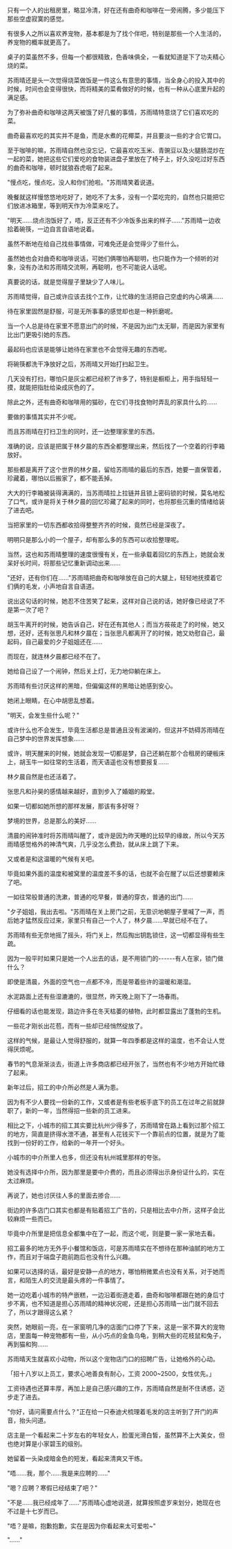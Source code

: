 <link rel="stylesheet" href="../../styles/text.css" />

只有一个人的出租房里，略显冷清，好在还有曲奇和咖啡在一旁闹腾，多少能压下那些空虚寂寞的感觉。

有很多人之所以喜欢养宠物，基本都是为了找个伴吧，特别是那些一个人生活的，养宠物的概率就更高了。

桌子的菜虽然不多，但每一个都很精致，色香味俱全，一看就知道是下了功夫精心烧的菜。

苏雨晴还是头一次觉得烧菜做饭是一件这么有意思的事情，当全身心的投入其中的时候，时间也会变得很快，而将精美的菜肴做好的时候，也有一种从心底里升起的满足感。

为了弥补曲奇和咖啡这两天被饿了好几餐的事情，苏雨晴特意烧了它们喜欢吃的菜。

曲奇最喜欢吃的其实并不是鱼，而是水煮的花椰菜，并且要淡一些的才合它胃口。

至于咖啡的嘛，苏雨晴自然也没忘记，它最喜欢吃玉米、青豌豆以及火腿肠混炒在一起的菜，她把这些它们爱吃的食物装进盘子里放在了椅子上，好久没吃过好东西的曲奇和咖啡，顿时就狼吞虎咽了起来。

"慢点吃，慢点吃，没人和你们抢啦。"苏雨晴笑着说道。

晚餐就这样慢悠悠地吃好了，她吃不了太多，没有一个菜吃完的，自然也只能把它们放进冰箱里，等到明天作为冷菜来吃了。

"明天......烧点泡饭好了，唔，反正还有不少冷饭多出来的样子......"苏雨晴一边收拾着碗筷，一边自言自语地说着。

虽然不断地在给自己找些事情做，可难免还是会觉得少了些什么。

虽然她也会对曲奇和咖啡说话，可她们俩哪怕再聪明，也只能作为一个倾听的对象，没有办法和苏雨晴交流啊，再聪明，也不可能说人话呢。

真要说的话，就是觉得屋子里缺少了人味儿。

苏雨晴觉得，自己或许应该去找个工作，让忙碌的生活把自己空虚的内心填满......

待在家里固然是舒服，可是无所事事的感觉却也是一种折磨呢。

当一个人总是待在家里不愿意出门的时候，不是因为出门太无聊，而是因为家里有比出门更吸引她的东西。

最起码也应该是能够让她待在家里也不会觉得无趣的东西呢。

将碗筷都洗干净放好之后，苏雨晴又开始打扫起卫生。

几天没有打扫，哪怕只是灰尘都已经积了许多了，特别是橱柜上，用手指轻轻一摸，就能把指肚给染成灰色的了。

除此之外，还有曲奇和咖啡用的猫砂，在它们寻找食物时弄乱的家具什么的......

要做的事情其实并不少呢。

而且苏雨晴在打扫卫生的同时，还一边整理家里的东西。

准确的说，应该是把属于林夕晨的东西全都整理出来，然后找了一个空着的行李箱放好。

那些都是离开了这个世界的林夕晨，留给苏雨晴的最后的东西，她要一直保管着，珍藏着，哪怕以后搬家了，都不能丢掉。

大大的行李箱被装得满满的，当苏雨晴拉上拉链并且锁上密码锁的时候，莫名地松了口气，或许是将关于林夕晨的回忆珍藏了起来的同时，也将那些沉重的情绪给装了进去吧。

当把家里的一切东西都收拾得整整齐齐的时候，竟然已经是深夜了。

明明只是那么小的一个屋子，却有那么多的东西可以收拾整理呢。

当然，这也和苏雨晴整理的速度很慢有关，在一些承载着回忆的东西上，她就会发呆好长时间，将那些记忆重新调动出来......

"还好，还有你们在......"苏雨晴把曲奇和咖啡放在自己的大腿上，轻轻地抚摸着它们俩的毛发，小声地自言自语道。

说出这句话的时候，她忍不住苦笑了起来，这样对自己说的话，她好像已经说了不是第一次了吧？

胡玉牛离开的时候，她告诉自己，好在还有其他人；而当方莜莜走了的时候，她又想，还好，还有张思凡和林夕晨在；当张思凡都离开了的时候，她又劝慰自己，最起码，自己最爱的夕子姐姐还在......

而现在，就连林夕晨都已经不在了。

她给自己设了一个闹钟，然后关上灯，无力地仰躺在床上。

苏雨晴有些讨厌这样的黑暗，但偏偏这样的黑暗让她感到安心。

她闭上眼睛，在心中胡思乱想着。

"明天，会发生些什么呢？"

或许什么也不会发生，毕竟生活都总是普通且没有波澜的，但这并不妨碍苏雨晴在自己梦中的世界发挥想象......

或许，明天醒来的时候，她就会发现一切都是梦，自己还躺在那个合租房的硬板床上，胡玉牛一如往常的生活着，而天语遥也没有想要报复......

林夕晨自然是也还活着了。

张思凡和孙昊的感情越来越好，直到步入了婚姻的殿堂。

如果一切都如她所想的那样发展，那该有多好呀？

梦境的世界，总是那么的美好......

清晨的闹钟准时将苏雨晴叫醒了，或许是因为昨天睡的比较早的缘故，所以今天苏雨晴感觉格外的神清气爽，几乎没怎么费劲，就从床上跳了下来。

又或者是和这温暖的气候有关吧。

毕竟如果外面的温度和被窝里的温度差不多的话，也就不会在醒了以后还想要赖床了吧。

一如往常般普通的洗漱，普通的吃早餐，普通的穿衣，普通的出门......

"夕子姐姐，我出去啦。"苏雨晴在关上房门之前，无意识地朝屋子里喊了一声，而后她才猛然反应过来，家里只有自己一个人了，林夕晨......早就已经不在了。

苏雨晴有些无奈地摇了摇头，将门关上，然后掏出钥匙锁住，这一切都显得有些生疏。

因为一般平时如果只是她一个人出去的话，是不用锁门的------有人在家，锁门做什么？

即使是清晨，外面的空气也一点都不冷，而是带着些许的温暖和潮湿。

水泥路面上还有些湿漉漉的，很显然，昨天晚上刚下了一场春雨。

仔细看的话也能发现，路边许多在冬天枯萎的植物，此时都显露出了蓬勃的生机。

一些花才刚长出花苞，而有一些却已经悄然绽放了。

这样的气候，是最让人觉得舒服的，就算一年四季都是这样的温度，也不会让人觉得厌烦呢。

春节的气息渐渐淡去，街道上许多商店都已经开张了，当然也有不少地方开始忙碌了起来。

新年过后，招工的中介所必然是人满为患。

因为有不少人要找一份新的工作，又或者是有些老板手底下的员工在过年之前就辞职了，新的一年，当然得招一些新的员工进来。

相比之下，小城市的招工其实要比杭州少得多了，苏雨晴曾在路上看到过那个招工的地方，简直是挤得水泄不通，甚至有人花钱买下一个靠前点的位置，就是为了能找到一份好的工作，给新的一年开一个好头。

小城市的中介所里人也多，但还没有杭州城里那样的夸张。

她没有选择中介所，因为那里是要中介费的，而且必须得出示身份证什么的，实在太过麻烦。

再说了，她也讨厌往人多的里面去掺合......

街边的许多店门口其实也都是有贴着招工广告的，只是相比去中介所，这样子会比较麻烦一些而已。

毕竟中介所里是把信息全都集中在了一起，而这个呢，则是要一家一家地去看。

招工最多的地方无外乎小餐馆和饭店，可是苏雨晴实在不想待在那种油腻的地方工作，而且对于端盘子跑前跑后也没有什么兴趣。

如果可以选择的话，最好是安静一点的地方，哪怕稍微累点也没有关系，对于她而言，和陌生人的交流是最头疼的一件事情了。

她一边吃着小城市的特产嵌糕，一边沿着街道走着，曲奇和咖啡都跟在她的身后寸步不离，也不知道是担心苏雨晴的精神状况呢，还是担心苏雨晴一出门就不回去了，所以才跟得这么紧？

突然，她眼前一亮，在一家窗明几净的店面门口停了下来，这是一家不算大的宠物店，里面每一种宠物都有一些，从小巧点的金鱼乌龟，到稍大些的花枝鼠和兔子，再到猫和狗......

苏雨晴天生就喜欢小动物，所以这个宠物店门口的招聘广告，让她格外的心动。

「招十八岁以上员工，要求心地善良有耐心，工资 2000\~2500，女性优先。」

工资待遇也还算丰厚，再加上是自己感兴趣的工作，苏雨晴自然是耐不住诱惑，迈步走了进去。

"你好，请问需要点什么？"正在给一只泰迪犬梳理着毛发的店主听到了开门的声音，抬头问道。

店主是一个看起来二十岁左右的年轻女人，脸蛋光滑白皙，虽然算不上大美女，但也绝对算是小家碧玉的级别。

她留着一头染成暗金色的短发，看起来清爽又干练。

"唔......我，那个......我是来应聘的......"

"嗯？应聘？寒假已经结束了吧？"

"不是......我已经成年了......"苏雨晴心虚地说道，就算按照虚岁来划分，她现在也不过是十七岁而已。

"唔？是嘛，抱歉抱歉，实在是因为你看起来太可爱啦\~"

"......"
